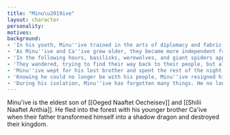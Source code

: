 ```yaml
---
title: "Minu\u2019ive"
layout: character
personality:
motives:
background:
- 'In his youth, Minu''ive trained in the arts of diplomacy and fabric-weaving. His father, the king, personally trained him night after night to have a sharp mind and a confident air. He also showed him how to craft fabrics of almost impossible colors and textures, a skill which Oeged had a particular aptitude for. Ca''ive, on the other hand, studied the arts of literature and of the sword. He read the works of past and present writers and was praised for his elegant and thought-provoking poetry. Trained by his mother Shilii in combat, he was a very capable fighter and a well-respected duelist.'
- 'As Minu''ive and Ca''ive grew older, they became more independent from their parents and began to engage in other activities. Together, encouraged by their parents'' official position on the matter, they studied magic and learned how to draw on the power of the Eclipse. They had only been practicing for less than a decade, however, when Oeged began his spell to transform himself into a shadow dragon. The brothers were not in the council chamber at the time, and did not believe what they heard from those who were fleeing. They hurried to the palace but did not reach it before the doors were sealed. They went to look for their mother Shilii, but in the chaos they could not find her.'
- 'In the following hours, basilisks, werewolves, and giant spiders appeared in the city and in the palace. Basilisks came out of hiding or hibernation, drawn by the surge of dark power; elves who had been using Eclipse magic for long enough were forced into monstrous forms; and hunting spiders grew to ten times their original size, large enough to attack even small groups. The people fled the city, into the forest or across the plains. Minu''ive and Ca''ive fled with a group into the forest, but they were attacked and scattered. Alone, they could hear nothing but distant cries with no direction, and completely lost their bearings in the darkness. All they had were the clothes on their backs and the sword at Ca''ive''s side.'
- 'They wandered, trying to find their way back to their people, but all the forest seemed unfamiliar and hostile. Just as they were about to stop for the night in a small clearing, a large basilisk stepped out from the undergrowth in front of them. It caught them by surprise and Ca''ive was unable to avert his gaze in time. Yet even as he began to turn to stone, he lunged forward and stabbed the basilisk in the head, killing it. Minu''ive tried to save his brother, but with his minimal magical training he failed. Ca''ive froze in place and never moved again.'
- 'Minu''ive wept for his lost brother and spent the rest of the night in that clearing. Had he recalled more of magical his teachings, though, he might have fled; for a basilisk is known to release the magic in its body when it dies. Sleeping near one, on such a dark night, would surely have an effect on Minu''ive. And indeed, when he awoke, he had been transformed into a [[Werewolf]].'
- 'Knowing he could no longer be with his people, Minu''ive resigned himself to his fate and began a life isolated from the world. Near the clearing that still holds the stone form of Ca''ive, he found a tall oak tree and constructed a small platform in its branches. He has now lived there for nearly a thousand years; his long life can likely be attributed to his lycanthropy, giving him increased strength and stamina, and to his diet, consisting mostly of hand-cultivated (and slightly magical) fungi.'
- 'During his isolation, Minu''ive has forgotten many things. He no longer remembers his own name or those of his parents, though he knows Ca''ive''s name and that he was his brother. He still goes to maintain Ca''ive''s stone form and keep it clean of vines but does not remember exactly why. He does not remember the elven kingdom or any other details of his past. His ability to communicate has also greatly deteriorated; all the diplomacy he once knew is gone and he has a hard time focusing on conversation. He talks to plants, fungi, and himself often and struggles to understand what people want from him.'
---
```


Minu'ive is the eldest son of [[Oeged Naaftet Oecheisev]] and [[Shilii Naaftet Anthia]]. He fled into the forest with his younger brother Ca'ive when their father transformed himself into a shadow dragon and destroyed their kingdom.
